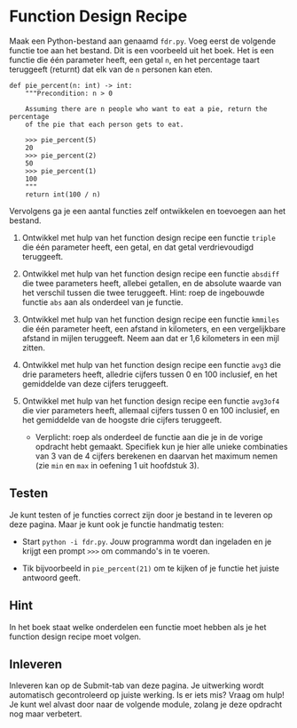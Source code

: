 # Function Design Recipe

Maak een Python-bestand aan genaamd `fdr.py`. Voeg eerst de volgende functie toe aan het bestand. Dit is een voorbeeld uit het boek. Het is een functie die één parameter heeft, een getal `n`, en het percentage taart teruggeeft (returnt) dat elk van de `n` personen kan eten.

    def pie_percent(n: int) -> int:
        """Precondition: n > 0

        Assuming there are n people who want to eat a pie, return the percentage
        of the pie that each person gets to eat.

        >>> pie_percent(5)
        20
        >>> pie_percent(2)
        50
        >>> pie_percent(1)
        100
        """
        return int(100 / n)

Vervolgens ga je een aantal functies zelf ontwikkelen en toevoegen aan het bestand.

1.  Ontwikkel met hulp van het function design recipe een functie `triple` die één parameter heeft, een getal, en dat getal verdrievoudigd teruggeeft.

1.  Ontwikkel met hulp van het function design recipe een functie `absdiff` die twee parameters heeft, allebei getallen, en de absolute waarde van het verschil tussen die twee teruggeeft. Hint: roep de ingebouwde functie `abs` aan als onderdeel van je functie.

1.  Ontwikkel met hulp van het function design recipe een functie `kmmiles` die één parameter heeft, een afstand in kilometers, en een vergelijkbare afstand in mijlen teruggeeft. Neem aan dat er 1,6 kilometers in een mijl zitten.

1.  Ontwikkel met hulp van het function design recipe een functie `avg3` die drie parameters heeft, alledrie cijfers tussen 0 en 100 inclusief, en het gemiddelde van deze cijfers teruggeeft.

1.  Ontwikkel met hulp van het function design recipe een functie `avg3of4` die vier parameters heeft, allemaal cijfers tussen 0 en 100 inclusief, en het gemiddelde van de hoogste drie cijfers teruggeeft.

    - Verplicht: roep als onderdeel de functie aan die je in de vorige opdracht hebt gemaakt. Specifiek kun je hier alle unieke combinaties van 3 van de 4 cijfers berekenen en daarvan het maximum nemen (zie `min` en `max` in oefening 1 uit hoofdstuk 3).

## Testen

Je kunt testen of je functies correct zijn door je bestand in te leveren op deze pagina. Maar je kunt ook je functie handmatig testen:

- Start `python -i fdr.py`. Jouw programma wordt dan ingeladen en je krijgt een prompt `>>>` om commando's in te voeren.

- Tik bijvoorbeeld in `pie_percent(21)` om te kijken of je functie het juiste antwoord geeft.

## Hint

In het boek staat welke onderdelen een functie moet hebben als je het function design recipe moet volgen.

## Inleveren

Inleveren kan op de Submit-tab van deze pagina. Je uitwerking wordt automatisch gecontroleerd op juiste werking. Is er iets mis? Vraag om hulp! Je kunt wel alvast door naar de volgende module, zolang je deze opdracht nog maar verbetert.
